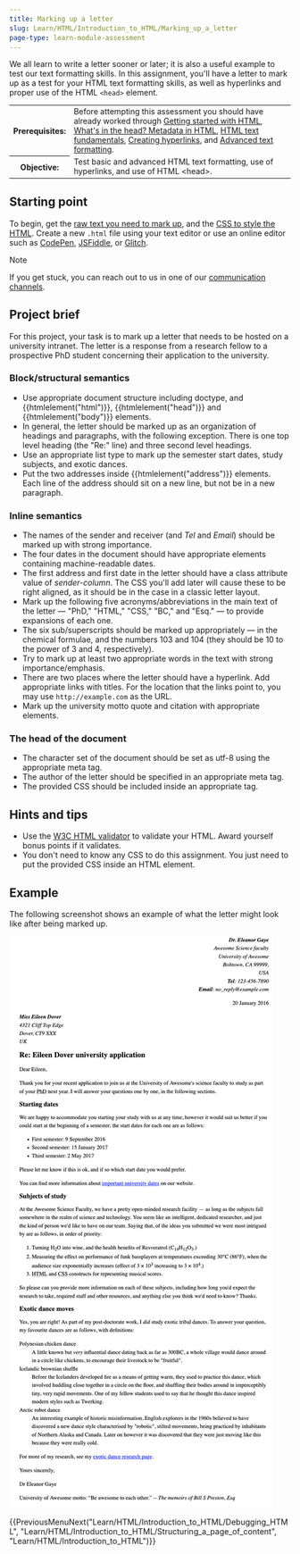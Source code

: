 ```yaml
---
title: Marking up a letter
slug: Learn/HTML/Introduction_to_HTML/Marking_up_a_letter
page-type: learn-module-assessment
---
```




We all learn to write a letter sooner or later; it is also a useful example to test our text formatting skills. In this assignment, you'll have a letter to mark up as a test for your HTML text formatting skills, as well as hyperlinks and proper use of the HTML `<head>` element.

<table>
  <tbody>
    <tr>
      <th scope="row">Prerequisites:</th>
      <td>
        Before attempting this assessment you should have already worked through
        <a href="/en-US/docs/Learn/HTML/Introduction_to_HTML/Getting_started"
          >Getting started with HTML</a
        >,
        <a
          href="/en-US/docs/Learn/HTML/Introduction_to_HTML/The_head_metadata_in_HTML"
          >What's in the head? Metadata in HTML</a
        >,
        <a
          href="/en-US/docs/Learn/HTML/Introduction_to_HTML/HTML_text_fundamentals"
          >HTML text fundamentals</a
        >,
        <a
          href="/en-US/docs/Learn/HTML/Introduction_to_HTML/Creating_hyperlinks"
          >Creating hyperlinks</a
        >, and
        <a
          href="/en-US/docs/Learn/HTML/Introduction_to_HTML/Advanced_text_formatting"
          >Advanced text formatting</a
        >.
      </td>
    </tr>
    <tr>
      <th scope="row">Objective:</th>
      <td>
        Test basic and advanced HTML text formatting, use of hyperlinks, and use
        of HTML &#x3C;head>.
      </td>
    </tr>
  </tbody>
</table>

## Starting point

To begin, get the [raw text you need to mark up](https://github.com/mdn/learning-area/blob/main/html/introduction-to-html/marking-up-a-letter-start/letter-text.txt), and the [CSS to style the HTML](https://github.com/mdn/learning-area/blob/main/html/introduction-to-html/marking-up-a-letter-start/css.txt).
Create a new `.html` file using your text editor or use an online editor such as [CodePen](https://codepen.io/), [JSFiddle](https://jsfiddle.net/), or [Glitch](https://glitch.com/).

> [!NOTE]
> If you get stuck, you can reach out to us in one of our [communication channels](/en-US/docs/MDN/Community/Communication_channels).

## Project brief

For this project, your task is to mark up a letter that needs to be hosted on a university intranet. The letter is a response from a research fellow to a prospective PhD student concerning their application to the university.

### Block/structural semantics

- Use appropriate document structure including doctype, and {{htmlelement("html")}}, {{htmlelement("head")}} and {{htmlelement("body")}} elements.
- In general, the letter should be marked up as an organization of headings and paragraphs, with the following exception. There is one top level heading (the "Re:" line) and three second level headings.
- Use an appropriate list type to mark up the semester start dates, study subjects, and exotic dances.
- Put the two addresses inside {{htmlelement("address")}} elements. Each line of the address should sit on a new line, but not be in a new paragraph.

### Inline semantics

- The names of the sender and receiver (and _Tel_ and _Email_) should be marked up with strong importance.
- The four dates in the document should have appropriate elements containing machine-readable dates.
- The first address and first date in the letter should have a class attribute value of _sender-column_. The CSS you'll add later will cause these to be right aligned, as it should be in the case in a classic letter layout.
- Mark up the following five acronyms/abbreviations in the main text of the letter — "PhD," "HTML," "CSS," "BC," and "Esq." — to provide expansions of each one.
- The six sub/superscripts should be marked up appropriately — in the chemical formulae, and the numbers 103 and 104 (they should be 10 to the power of 3 and 4, respectively).
- Try to mark up at least two appropriate words in the text with strong importance/emphasis.
- There are two places where the letter should have a hyperlink. Add appropriate links with titles. For the location that the links point to, you may use `http://example.com` as the URL.
- Mark up the university motto quote and citation with appropriate elements.

### The head of the document

- The character set of the document should be set as utf-8 using the appropriate meta tag.
- The author of the letter should be specified in an appropriate meta tag.
- The provided CSS should be included inside an appropriate tag.

## Hints and tips

- Use the [W3C HTML validator](https://validator.w3.org/) to validate your HTML. Award yourself bonus points if it validates.
- You don't need to know any CSS to do this assignment. You just need to put the provided CSS inside an HTML element.

## Example

The following screenshot shows an example of what the letter might look like after being marked up.

![Example](letter-update.png)

{{PreviousMenuNext("Learn/HTML/Introduction_to_HTML/Debugging_HTML", "Learn/HTML/Introduction_to_HTML/Structuring_a_page_of_content", "Learn/HTML/Introduction_to_HTML")}}
